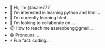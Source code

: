 - 👋 Hi, I’m @asare777
- 👀 I’m interested in learning python and html...
- 🌱 I’m currently learning html ...
- 💞️ I’m looking to collaborate on ...
- 📫 How to reach me asareobeng@gmail...
- 😄 Pronouns: ...
- ⚡ Fun fact: coding...

<!---
asare777/asare777 is a ✨ special ✨ repository because its `README.md` (this file) appears on your GitHub profile.
You can click the Preview link to take a look at your changes.
--->
